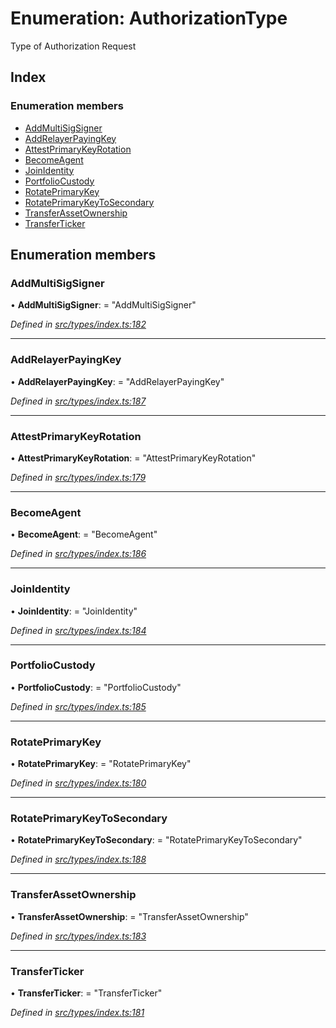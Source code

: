 # Enumeration: AuthorizationType

Type of Authorization Request

## Index

### Enumeration members

* [AddMultiSigSigner](authorizationtype.md#addmultisigsigner)
* [AddRelayerPayingKey](authorizationtype.md#addrelayerpayingkey)
* [AttestPrimaryKeyRotation](authorizationtype.md#attestprimarykeyrotation)
* [BecomeAgent](authorizationtype.md#becomeagent)
* [JoinIdentity](authorizationtype.md#joinidentity)
* [PortfolioCustody](authorizationtype.md#portfoliocustody)
* [RotatePrimaryKey](authorizationtype.md#rotateprimarykey)
* [RotatePrimaryKeyToSecondary](authorizationtype.md#rotateprimarykeytosecondary)
* [TransferAssetOwnership](authorizationtype.md#transferassetownership)
* [TransferTicker](authorizationtype.md#transferticker)

## Enumeration members

###  AddMultiSigSigner

• **AddMultiSigSigner**: = "AddMultiSigSigner"

*Defined in [src/types/index.ts:182](https://github.com/PolymeshAssociation/polymesh-sdk/blob/46845947/src/types/index.ts#L182)*

___

###  AddRelayerPayingKey

• **AddRelayerPayingKey**: = "AddRelayerPayingKey"

*Defined in [src/types/index.ts:187](https://github.com/PolymeshAssociation/polymesh-sdk/blob/46845947/src/types/index.ts#L187)*

___

###  AttestPrimaryKeyRotation

• **AttestPrimaryKeyRotation**: = "AttestPrimaryKeyRotation"

*Defined in [src/types/index.ts:179](https://github.com/PolymeshAssociation/polymesh-sdk/blob/46845947/src/types/index.ts#L179)*

___

###  BecomeAgent

• **BecomeAgent**: = "BecomeAgent"

*Defined in [src/types/index.ts:186](https://github.com/PolymeshAssociation/polymesh-sdk/blob/46845947/src/types/index.ts#L186)*

___

###  JoinIdentity

• **JoinIdentity**: = "JoinIdentity"

*Defined in [src/types/index.ts:184](https://github.com/PolymeshAssociation/polymesh-sdk/blob/46845947/src/types/index.ts#L184)*

___

###  PortfolioCustody

• **PortfolioCustody**: = "PortfolioCustody"

*Defined in [src/types/index.ts:185](https://github.com/PolymeshAssociation/polymesh-sdk/blob/46845947/src/types/index.ts#L185)*

___

###  RotatePrimaryKey

• **RotatePrimaryKey**: = "RotatePrimaryKey"

*Defined in [src/types/index.ts:180](https://github.com/PolymeshAssociation/polymesh-sdk/blob/46845947/src/types/index.ts#L180)*

___

###  RotatePrimaryKeyToSecondary

• **RotatePrimaryKeyToSecondary**: = "RotatePrimaryKeyToSecondary"

*Defined in [src/types/index.ts:188](https://github.com/PolymeshAssociation/polymesh-sdk/blob/46845947/src/types/index.ts#L188)*

___

###  TransferAssetOwnership

• **TransferAssetOwnership**: = "TransferAssetOwnership"

*Defined in [src/types/index.ts:183](https://github.com/PolymeshAssociation/polymesh-sdk/blob/46845947/src/types/index.ts#L183)*

___

###  TransferTicker

• **TransferTicker**: = "TransferTicker"

*Defined in [src/types/index.ts:181](https://github.com/PolymeshAssociation/polymesh-sdk/blob/46845947/src/types/index.ts#L181)*
